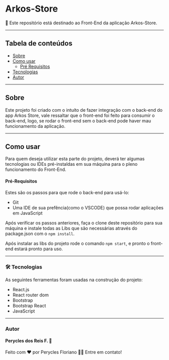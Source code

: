 
# Arkos-Store
🚀 Este repositório está destinado ao Front-End da aplicação Arkos-Store.

---
## Tabela de conteúdos

  * [Sobre](#sobre)
  * [Como usar](#comousar)
    * [Pré Requisitos](#preRequisitos)
  * [Tecnologias](#tecnologias)
  * [Autor](#autor)

---
<a id="sobre"></a>

## Sobre

Este projeto foi criado com o intuíto de fazer integração com o back-end do app Arkos Store, vale ressaltar que o front-end foi feito para consumir o back-end, logo, se rodar o front-end sem o back-end pode haver mau funcionamento da aplicação.

---
<a id="comousar"></a>

## Como usar

Para quem deseja utilizar esta parte do projeto, deverá ter algumas tecnologias ou IDEs pré-instaldas em sua máquina para o pleno funcionamento do Front-End.

<a id="preRequisitos"></a>

#### Pré-Requisitos

Estes são os passos para que rode o back-end para usá-lo:

- Git
- Uma IDE de sua prefência(como o VSCODE) que possa rodar aplicações em JavaScript

Após verificar os passos anteriores, faça o clone deste repositório para sua máquina e instale todas as Libs que são necessárias através do package.json com o `npm install`.

Após instalar as libs do projeto rode o comando `npm start`, e pronto o front-end estará pronto para uso.

---
<a id="tecnologias"></a>

### 🛠 Tecnologias

As seguintes ferramentas foram usadas na construção do projeto:

- React.js
- React router dom
- Bootstrap
- Bootstrap React
- JavaScript

---
<a id="autor"></a>

### Autor

#### Perycles dos Reis F. 🚀

Feito com ❤️ por Perycles Floriano 👋🏽 Entre em contato!

